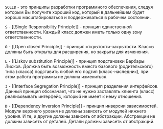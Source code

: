 `SOLID` - это принципы разработки программного обеспечения, следуя которым Вы получите хороший код, который в дальнейшем будет хорошо масштабироваться и поддерживаться в рабочем состоянии.

`S` - [[Single Responsibility Principle]] - принцип единственной ответственности. Каждый класс должен иметь только одну зону ответственности.

`O` - [[Open closed Principle]] - принцип открытости-закрытости. Классы должны быть открыты для расширения, но закрыты для изменения.

`L` - [[Liskov substitution Principle]] - принцип подстановки Барбары Лисков. Должна быть возможность вместо базового (родительского) типа (класса) подставить любой его подтип (класс-наследник), при этом работа программы не должна измениться.

`I` -  [[Interface Segregation Principle]] - принцип разделения интерфейсов. Данный принцип обозначает, что не нужно заставлять клиента (класс) реализовывать интерфейс, который не имеет к нему отношения.

`D` - [[Dependency Inversion Principle]] - принцип инверсии зависимостей. Модули верхнего уровня не должны зависеть от модулей нижнего уровня. И те, и другие должны зависеть от абстракции. Абстракции не должны зависеть от деталей. Детали должны зависеть от абстракций.
